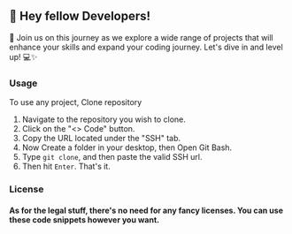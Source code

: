 ## 📢 Hey fellow Developers! 
🌟 Join us on this journey as we explore a wide range of projects that will enhance your skills and expand your coding journey. 
Let's dive in and level up! 💻✨
### Usage
To use any project, Clone repository
1. Navigate to the repository you wish to clone.
2. Click on the "<> Code" button.
3. Copy the URL located under the "SSH" tab.
4. Now Create a folder in your desktop, then Open Git Bash.
5. Type ```git clone```, and then paste the valid SSH url.
6. Then hit ```Enter```. That's it.
### License
#### As for the legal stuff, there's no need for any fancy licenses. You can use these code snippets however you want.
